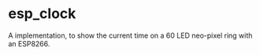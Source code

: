 # esp_clock

A implementation, to show the current time on a 60 LED neo-pixel ring with an ESP8266.
